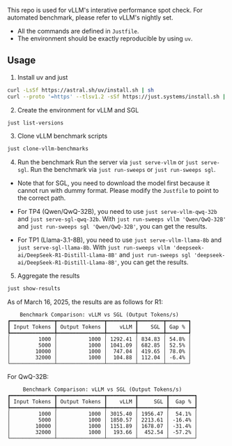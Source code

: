 This repo is used for vLLM's interative performance spot check.
For automated benchmark, please refer to vLLM's nightly set.

* All the commands are defined in `Justfile`.
* The environment should be exactly reproducible by using `uv`.

## Usage

1. Install uv and just
```bash
curl -LsSf https://astral.sh/uv/install.sh | sh
curl --proto '=https' --tlsv1.2 -sSf https://just.systems/install.sh | bash -s -- --to /usr/local/bin
```

2. Create the environment for vLLM and SGL
```bash
just list-versions
```

3. Clone vLLM benchmark scripts
```bash
just clone-vllm-benchmarks
```

4. Run the benchmark
Run the server via `just serve-vllm` or `just serve-sgl`. Run the benchmark via `just run-sweeps` or `just run-sweeps sgl`.

* Note that for SGL, you need to download the model first because it cannot run with dummy format.
  Please modify the `Justfile` to point to the correct path.

* For TP4 (Qwen/QwQ-32B), you need to use `just serve-vllm-qwq-32b` and `just serve-sgl-qwq-32b`. With `just run-sweeps vllm 'Qwen/QwQ-32B'` and `just run-sweeps sgl 'Qwen/QwQ-32B'`, you can get the results.

* For TP1 (Llama-3.1-8B), you need to use `just serve-vllm-llama-8b` and `just serve-sgl-llama-8b`. With `just run-sweeps vllm 'deepseek-ai/DeepSeek-R1-Distill-Llama-8B'` and `just run-sweeps sgl 'deepseek-ai/DeepSeek-R1-Distill-Llama-8B'`, you can get the results.

5. Aggregate the results
```bash
just show-results
```

As of March 16, 2025, the results are as follows for R1:
```
    Benchmark Comparison: vLLM vs SGL (Output Tokens/s)
┏━━━━━━━━━━━━━━┳━━━━━━━━━━━━━━━┳━━━━━━━━━┳━━━━━━━━┳━━━━━━━┓
┃ Input Tokens ┃ Output Tokens ┃    vLLM ┃    SGL ┃ Gap % ┃
┡━━━━━━━━━━━━━━╇━━━━━━━━━━━━━━━╇━━━━━━━━━╇━━━━━━━━╇━━━━━━━┩
│         1000 │          1000 │ 1292.41 │ 834.83 │ 54.8% │
│         5000 │          1000 │ 1041.09 │ 682.85 │ 52.5% │
│        10000 │          1000 │  747.04 │ 419.65 │ 78.0% │
│        32000 │          1000 │  104.88 │ 112.04 │ -6.4% │
└──────────────┴───────────────┴─────────┴────────┴───────┘
```

For QwQ-32B:
```
     Benchmark Comparison: vLLM vs SGL (Output Tokens/s)
┏━━━━━━━━━━━━━━┳━━━━━━━━━━━━━━━┳━━━━━━━━━┳━━━━━━━━━┳━━━━━━━━┓
┃ Input Tokens ┃ Output Tokens ┃    vLLM ┃     SGL ┃  Gap % ┃
┡━━━━━━━━━━━━━━╇━━━━━━━━━━━━━━━╇━━━━━━━━━╇━━━━━━━━━╇━━━━━━━━┩
│         1000 │          1000 │ 3015.40 │ 1956.47 │  54.1% │
│         5000 │          1000 │ 1850.57 │ 2213.61 │ -16.4% │
│        10000 │          1000 │ 1151.89 │ 1678.07 │ -31.4% │
│        32000 │          1000 │  193.66 │  452.54 │ -57.2% │
└──────────────┴───────────────┴─────────┴─────────┴────────┘
```